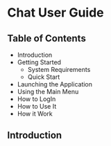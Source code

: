 # Chat User Guide 
## Table of Contents
 - Introduction
 - Getting Started
      - System Requirements
      - Quick Start
 - Launching the Application
 - Using the Main Menu
 - How to LogIn
 - How to Use It 
 - How it Work
 
## Introduction
#### 
